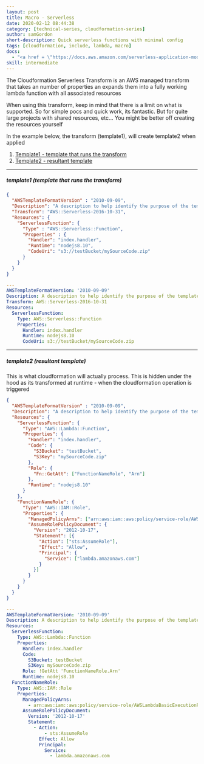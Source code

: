```yaml
---
layout: post
title: Macro - Serverless
date: 2020-02-12 08:44:38
category: [technical-series, cloudformation-series]
author: samGordon
short-description: Quick serverless functions with minimal config
tags: [cloudformation, include, lambda, macro]
docs:
  - "<a href = \"https://docs.aws.amazon.com/serverless-application-model/latest/developerguide/sam-resource-function.html\">AWS docs on cloudformation Serverless Resource Types</a>"
skill: intermediate
---
```


The Cloudformation Serverless Transform is an AWS managed transform that takes an number of properties an expands them into a fully working lambda function with all associated resources

<div class="card tip">
  <div class="card-body">
    When using this transform, keep in mind that there is a limit on what is supported. So for simple pocs and quick work, its fantastic. But for quite large projects with shared resources, etc... You might be better off creating the resources yourself
  </div>
</div>
  
In the example below, the transform (template1), will create template2 when applied

1. [Template1 - template that runs the transform](#template1)
2. [Template2 - resultant template](#template2)

---

<a name = "template1"></a>
##### template1 (template that runs the transform)

```json
{
  "AWSTemplateFormatVersion" : "2010-09-09",
  "Description": "A description to help identify the purpose of the template",
  "Transform": "AWS::Serverless-2016-10-31",
  "Resources": {
    "ServerlessFunction": {
      "Type" : "AWS::Serverless::Function",
      "Properties" : {
        "Handler": "index.handler",
        "Runtime": "nodejs8.10",
        "CodeUri": "s3://testBucket/mySourceCode.zip"
      }
    }
  }
}
```
```yml
---
AWSTemplateFormatVersion: '2010-09-09'
Description: A description to help identify the purpose of the template
Transform: AWS::Serverless-2016-10-31
Resources:
  ServerlessFunction:
    Type: AWS::Serverless::Function
    Properties:
      Handler: index.handler
      Runtime: nodejs8.10
      CodeUri: s3://testBucket/mySourceCode.zip
```

---

<a name = "template2"></a>
##### template2 (resultant template)

This is what cloudformation will actually process. This is hidden under the hood as its transformed at runtime - when the cloudformation operation is triggered

```json
{
  "AWSTemplateFormatVersion" : "2010-09-09",
  "Description": "A description to help identify the purpose of the template",
  "Resources": {
    "ServerlessFunction": {
      "Type": "AWS::Lambda::Function",
      "Properties": {
        "Handler": "index.handler",
        "Code": {
          "S3Bucket": "testBucket",
          "S3Key": "mySourceCode.zip"
        },
        "Role": {
          "Fn::GetAtt": ["FunctionNameRole", "Arn"]
        },
        "Runtime": "nodejs8.10"
      }
    },
    "FunctionNameRole": {
      "Type": "AWS::IAM::Role",
      "Properties": {
        "ManagedPolicyArns": ["arn:aws:iam::aws:policy/service-role/AWSLambdaBasicExecutionRole"],
        "AssumeRolePolicyDocument": {
          "Version": "2012-10-17",
          "Statement": [{
            "Action": ["sts:AssumeRole"],
            "Effect": "Allow",
            "Principal": {
              "Service": ["lambda.amazonaws.com"]
            }
          }]
        }
      }
    }
  }
}
```
```yml
---
AWSTemplateFormatVersion: '2010-09-09'
Description: A description to help identify the purpose of the template
Resources:
  ServerlessFunction:
    Type: AWS::Lambda::Function
    Properties:
      Handler: index.handler
      Code:
        S3Bucket: testBucket
        S3Key: mySourceCode.zip
      Role: !GetAtt 'FunctionNameRole.Arn'
      Runtime: nodejs8.10
  FunctionNameRole:
    Type: AWS::IAM::Role
    Properties:
      ManagedPolicyArns:
        - arn:aws:iam::aws:policy/service-role/AWSLambdaBasicExecutionRole
      AssumeRolePolicyDocument:
        Version: '2012-10-17'
        Statement:
          - Action:
              - sts:AssumeRole
            Effect: Allow
            Principal:
              Service:
                - lambda.amazonaws.com
```
